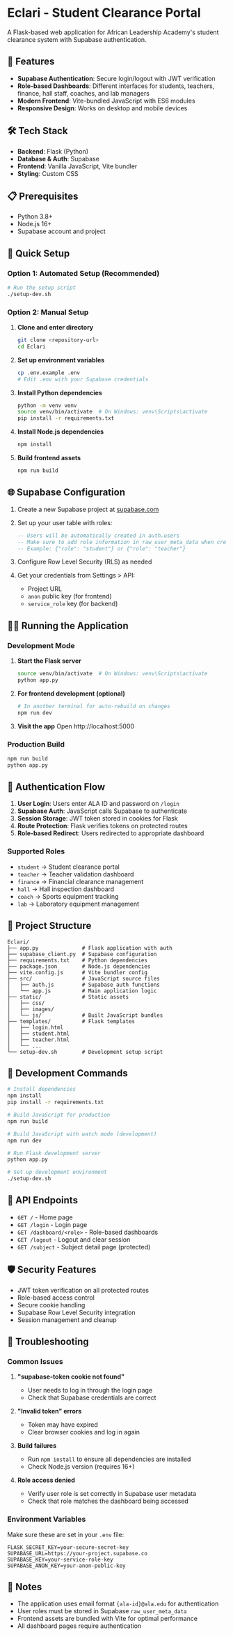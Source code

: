 

# Eclari - Student Clearance Portal

A Flask-based web application for African Leadership Academy's student clearance system with Supabase authentication.

## 🚀 Features

- **Supabase Authentication**: Secure login/logout with JWT verification
- **Role-based Dashboards**: Different interfaces for students, teachers, finance, hall staff, coaches, and lab managers
- **Modern Frontend**: Vite-bundled JavaScript with ES6 modules
- **Responsive Design**: Works on desktop and mobile devices

## 🛠️ Tech Stack

- **Backend**: Flask (Python)
- **Database & Auth**: Supabase
- **Frontend**: Vanilla JavaScript, Vite bundler
- **Styling**: Custom CSS

## 📋 Prerequisites

- Python 3.8+
- Node.js 16+
- Supabase account and project

## 🔧 Quick Setup

### Option 1: Automated Setup (Recommended)

```bash
# Run the setup script
./setup-dev.sh
```

### Option 2: Manual Setup

1. **Clone and enter directory**
   ```bash
   git clone <repository-url>
   cd Eclari
   ```

2. **Set up environment variables**
   ```bash
   cp .env.example .env
   # Edit .env with your Supabase credentials
   ```

3. **Install Python dependencies**
   ```bash
   python -m venv venv
   source venv/bin/activate  # On Windows: venv\Scripts\activate
   pip install -r requirements.txt
   ```

4. **Install Node.js dependencies**
   ```bash
   npm install
   ```

5. **Build frontend assets**
   ```bash
   npm run build
   ```

## 🌐 Supabase Configuration

1. Create a new Supabase project at [supabase.com](https://supabase.com)

2. Set up your user table with roles:
   ```sql
   -- Users will be automatically created in auth.users
   -- Make sure to add role information in raw_user_meta_data when creating users
   -- Example: {"role": "student"} or {"role": "teacher"}
   ```

3. Configure Row Level Security (RLS) as needed

4. Get your credentials from Settings > API:
   - Project URL
   - `anon` public key (for frontend)
   - `service_role` key (for backend)

## 🏃‍♂️ Running the Application

### Development Mode

1. **Start the Flask server**
   ```bash
   source venv/bin/activate  # On Windows: venv\Scripts\activate
   python app.py
   ```

2. **For frontend development (optional)**
   ```bash
   # In another terminal for auto-rebuild on changes
   npm run dev
   ```

3. **Visit the app**
   Open http://localhost:5000

### Production Build

```bash
npm run build
python app.py
```

## 🔐 Authentication Flow

1. **User Login**: Users enter ALA ID and password on `/login`
2. **Supabase Auth**: JavaScript calls Supabase to authenticate
3. **Session Storage**: JWT token stored in cookies for Flask
4. **Route Protection**: Flask verifies tokens on protected routes
5. **Role-based Redirect**: Users redirected to appropriate dashboard

### Supported Roles

- `student` → Student clearance portal
- `teacher` → Teacher validation dashboard
- `finance` → Financial clearance management
- `hall` → Hall inspection dashboard
- `coach` → Sports equipment tracking
- `lab` → Laboratory equipment management

## 📁 Project Structure

```
Eclari/
├── app.py              # Flask application with auth
├── supabase_client.py  # Supabase configuration
├── requirements.txt    # Python dependencies
├── package.json        # Node.js dependencies
├── vite.config.js      # Vite bundler config
├── src/                # JavaScript source files
│   ├── auth.js         # Supabase auth functions
│   └── app.js          # Main application logic
├── static/             # Static assets
│   ├── css/
│   ├── images/
│   └── js/             # Built JavaScript bundles
├── templates/          # Flask templates
│   ├── login.html
│   ├── student.html
│   ├── teacher.html
│   └── ...
└── setup-dev.sh        # Development setup script
```

## 🔧 Development Commands

```bash
# Install dependencies
npm install
pip install -r requirements.txt

# Build JavaScript for production
npm run build

# Build JavaScript with watch mode (development)
npm run dev

# Run Flask development server
python app.py

# Set up development environment
./setup-dev.sh
```

## 🚪 API Endpoints

- `GET /` - Home page
- `GET /login` - Login page
- `GET /dashboard/<role>` - Role-based dashboards
- `GET /logout` - Logout and clear session
- `GET /subject` - Subject detail page (protected)

## 🛡️ Security Features

- JWT token verification on all protected routes
- Role-based access control
- Secure cookie handling
- Supabase Row Level Security integration
- Session management and cleanup

## 🐛 Troubleshooting

### Common Issues

1. **"supabase-token cookie not found"**
   - User needs to log in through the login page
   - Check that Supabase credentials are correct

2. **"Invalid token" errors**
   - Token may have expired
   - Clear browser cookies and log in again

3. **Build failures**
   - Run `npm install` to ensure all dependencies are installed
   - Check Node.js version (requires 16+)

4. **Role access denied**
   - Verify user role is set correctly in Supabase user metadata
   - Check that role matches the dashboard being accessed

### Environment Variables

Make sure these are set in your `.env` file:

```env
FLASK_SECRET_KEY=your-secure-secret-key
SUPABASE_URL=https://your-project.supabase.co
SUPABASE_KEY=your-service-role-key
SUPABASE_ANON_KEY=your-anon-public-key
```

## 📝 Notes

- The application uses email format `{ala-id}@ala.edu` for authentication
- User roles must be stored in Supabase `raw_user_meta_data`
- Frontend assets are bundled with Vite for optimal performance
- All dashboard pages require authentication

